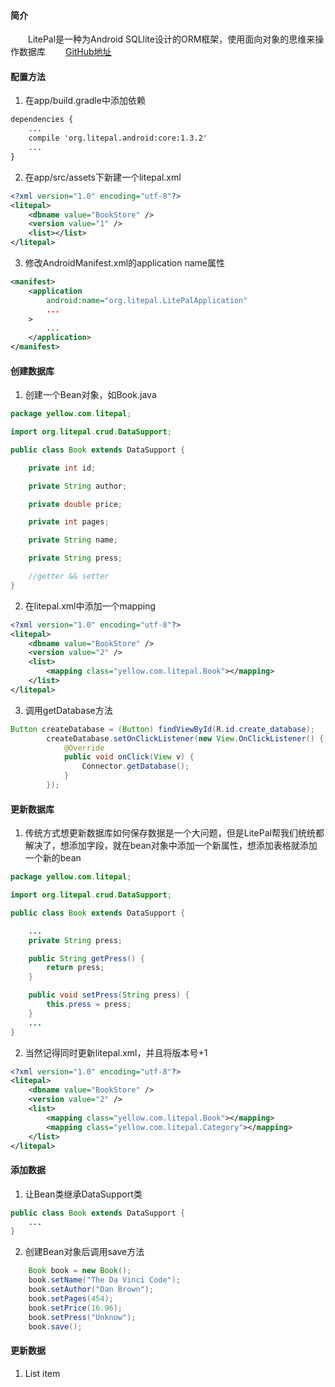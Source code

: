 #### 简介
　　LitePal是一种为Android SQLlite设计的ORM框架，使用面向对象的思维来操作数据库
　　[GitHub地址][1]

#### 配置方法

 1. 在app/build.gradle中添加依赖
 
``` xml
dependencies {
    ...
    compile 'org.litepal.android:core:1.3.2'
    ...
}
```
 2. 在app/src/assets下新建一个litepal.xml

``` xml
<?xml version="1.0" encoding="utf-8"?>
<litepal>
    <dbname value="BookStore" />
    <version value="1" />
    <list></list>
</litepal>
```
 3. 修改AndroidManifest.xml的application name属性

``` xml
<manifest>
    <application
        android:name="org.litepal.LitePalApplication"
        ...
    >
        ...
    </application>
</manifest>
```

#### 创建数据库

 1. 创建一个Bean对象，如Book.java
 
``` java
package yellow.com.litepal;

import org.litepal.crud.DataSupport;

public class Book extends DataSupport {

    private int id;

    private String author;

    private double price;

    private int pages;

    private String name;

    private String press;

    //getter && setter
}

```

 2. 在litepal.xml中添加一个mapping
 
``` xml
<?xml version="1.0" encoding="utf-8"?>
<litepal>
    <dbname value="BookStore" />
    <version value="2" />
    <list>
        <mapping class="yellow.com.litepal.Book"></mapping>
    </list>
</litepal>
```

3. 调用getDatabase方法

``` java
Button createDatabase = (Button) findViewById(R.id.create_database);
        createDatabase.setOnClickListener(new View.OnClickListener() {
            @Override
            public void onClick(View v) {
                Connector.getDatabase();
            }
        });
```




#### 更新数据库

 1. 传统方式想更新数据库如何保存数据是一个大问题，但是LitePal帮我们统统都解决了，想添加字段，就在bean对象中添加一个新属性，想添加表格就添加一个新的bean
 
``` java
package yellow.com.litepal;

import org.litepal.crud.DataSupport;

public class Book extends DataSupport {

    ...
    private String press;

    public String getPress() {
        return press;
    }

    public void setPress(String press) {
        this.press = press;
    }
	...
}
```


 2. 当然记得同时更新litepal.xml，并且将版本号+1

``` xml
<?xml version="1.0" encoding="utf-8"?>
<litepal>
    <dbname value="BookStore" />
    <version value="2" />
    <list>
        <mapping class="yellow.com.litepal.Book"></mapping>
        <mapping class="yellow.com.litepal.Category"></mapping>
    </list>
</litepal>
```



















 [1]: https://github.com/LitePalFramework/LitePal
#### 添加数据

 1. 让Bean类继承DataSupport类

``` java
public class Book extends DataSupport {
	...
}
```
 2. 创建Bean对象后调用save方法

``` java
    Book book = new Book();
	book.setName("The Da Vinci Code");
	book.setAuthor("Dan Brown");
	book.setPages(454);
	book.setPrice(16.96);
	book.setPress("Unknow");
	book.save();
```

#### 更新数据

 1. List item